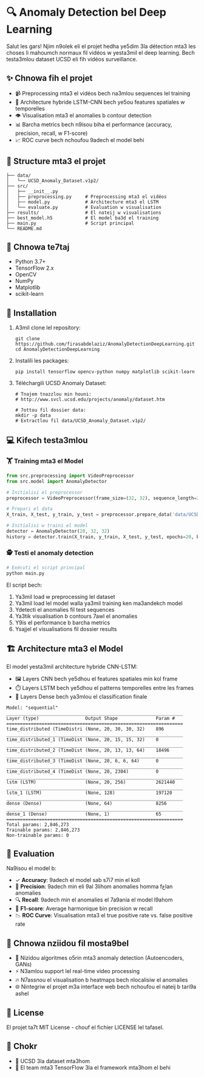 # 🔍 Anomaly Detection bel Deep Learning

Salut les gars! Njim n9olek eli el projet hedha ye5dim 3la détection mta3 les choses li mahoumch normaux fil vidéos w yesta3mil el deep learning. Bech testa3mlou dataset UCSD eli fih vidéos surveillance.

## ✨ Chnowa fih el projet

- 📹 Preprocessing mta3 el vidéos bech na3mlou sequences lel training
- 🧠 Architecture hybride LSTM-CNN bech ye5ou features spatiales w temporelles
- 👁️ Visualisation mta3 el anomalies b contour detection
- 📊 Barcha metrics bech n9isou biha el performance (accuracy, precision, recall, w F1-score)
- 📈 ROC curve bech nchoufou 9adech el model behi

## 📂 Structure mta3 el projet

```
├── data/
│   └── UCSD_Anomaly_Dataset.v1p2/
├── src/
│   ├── __init__.py
│   ├── preprocessing.py     # Preprocessing mta3 el vidéos
│   ├── model.py             # Architecture mta3 el LSTM
│   └── evaluate.py          # Evaluation w visualisation
├── results/                 # El nateij w visualisations
├── best_model.h5            # El model ba3d el training
├── main.py                  # Script principal
└── README.md
```

## 🔧 Chnowa te7taj

- Python 3.7+
- TensorFlow 2.x
- OpenCV
- NumPy
- Matplotlib
- scikit-learn

## 🚀 Installation

1. A3mil clone lel repository:
   ```
   git clone https://github.com/firasabdelaziz/AnomalyDetectionDeepLearning.git
   cd AnomalyDetectionDeepLearning
   ```

2. Instalili les packages:
   ```
   pip install tensorflow opencv-python numpy matplotlib scikit-learn
   ```

3. Téléchargili UCSD Anomaly Dataset:
   ```
   # Tnajem tnazzlou min houni:
   # http://www.svcl.ucsd.edu/projects/anomaly/dataset.htm
   
   # 7ottou fil dossier data:
   mkdir -p data
   # Extractlou fil data/UCSD_Anomaly_Dataset.v1p2/
   ```

## 💻 Kifech testa3mlou

### 🏋️ Training mta3 el Model

```python
from src.preprocessing import VideoPreprocessor
from src.model import AnomalyDetector

# Initialisi el preprocessor
preprocessor = VideoPreprocessor(frame_size=(32, 32), sequence_length=20)

# Prepari el data
X_train, X_test, y_train, y_test = preprocessor.prepare_data('data/UCSD_Anomaly_Dataset.v1p2')

# Initialisi w traini el model
detector = AnomalyDetector(20, 32, 32)
history = detector.train(X_train, y_train, X_test, y_test, epochs=20, batch_size=32)
```

### 🕵️ Testi el anomaly detection

```bash
# Exécuti el script principal
python main.py
```

El script bech:
1. Ya3mil load w preprocessing lel dataset
2. Ya3mil load lel model walla ya3mil training ken ma3andekch model
3. Ydetecti el anomalies fil test sequences
4. Ya3tik visualisation b contours 7awl el anomalies
5. Y9is el performance b barcha metrics
6. Ysajjel el visualisations fil dossier results

## 🏗️ Architecture mta3 el Model

El model yesta3mil architecture hybride CNN-LSTM:
- 🖼️ Layers CNN bech ye5dhou el features spatiales min kol frame
- ⏱️ Layers LSTM bech ye5dhou el patterns temporelles entre les frames
- 🧮 Layers Dense bech ya3mlou el classification finale

```
Model: "sequential"
_________________________________________________________________
Layer (type)                 Output Shape              Param #   
=================================================================
time_distributed (TimeDistri (None, 20, 30, 30, 32)    896       
_________________________________________________________________
time_distributed_1 (TimeDist (None, 20, 15, 15, 32)    0         
_________________________________________________________________
time_distributed_2 (TimeDist (None, 20, 13, 13, 64)    18496     
_________________________________________________________________
time_distributed_3 (TimeDist (None, 20, 6, 6, 64)      0         
_________________________________________________________________
time_distributed_4 (TimeDist (None, 20, 2304)          0         
_________________________________________________________________
lstm (LSTM)                  (None, 20, 256)           2621440   
_________________________________________________________________
lstm_1 (LSTM)                (None, 128)               197120    
_________________________________________________________________
dense (Dense)                (None, 64)                8256      
_________________________________________________________________
dense_1 (Dense)              (None, 1)                 65        
=================================================================
Total params: 2,846,273
Trainable params: 2,846,273
Non-trainable params: 0
```

## 📏 Evaluation

Na9isou el model b:
- ✓ **Accuracy**: 9adech el model sab s7i7 min el koll
- 🎯 **Precision**: 9adech min eli 9al 3lihom anomalies homma fعlan anomalies
- 🔍 **Recall**: 9adech min el anomalies el 7a9ania el model l9ahom
- 🔄 **F1-score**: Average harmonique bin precision w recall
- 📉 **ROC Curve**: Visualisation mta3 el true positive rate vs. false positive rate

## 🚀 Chnowa nziidou fil mosta9bel

- 🔄 Nizidou algoritmes o5rin mta3 anomaly detection (Autoencoders, GANs)
- ⚡ N3amlou support lel real-time video processing
- 🔥 N7assnou el visualisation b heatmaps bech nlocalisiw el anomalies
- 🌐 Nintegriw el projet m3a interface web bech nchoufou el nateij b tari9a ashel

## 📜 License

El projet ta7t MIT License - chouf el fichier LICENSE lel tafasel.

## 🙏 Chokr

- 🏫 UCSD 3la dataset mta3hom 
- 🧠 El team mta3 TensorFlow 3la el framework mta3hom el behi